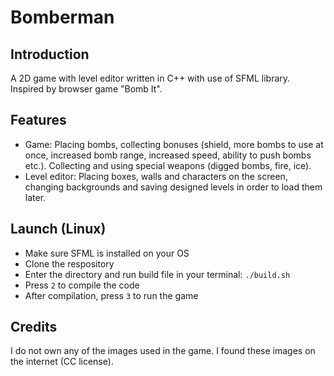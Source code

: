 # Bomberman

## Introduction

A 2D game with level editor written in C++ with use of SFML library. Inspired by browser game "Bomb It".

## Features

- Game:
Placing bombs, collecting bonuses (shield, more bombs to use at once, increased bomb range, increased speed, ability to push bombs etc.). Collecting and using special weapons (digged bombs, fire, ice).
- Level editor: 
Placing boxes, walls and characters on the screen, changing backgrounds and saving designed levels in order to load them later.

## Launch (Linux)

- Make sure SFML is installed on your OS
- Clone the respository
- Enter the directory and run build file in your terminal: `./build.sh`
- Press `2` to compile the code
- After compilation, press `3` to run the game

## Credits

I do not own any of the images used in the game. I found these images on the internet (CC license).